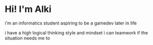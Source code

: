 # Hi! I'm Alki
i'm an informatics student aspiring to be a gamedev later in life

i have a high logical thinking style and mindset
i can teamwork if the situation needs me to
